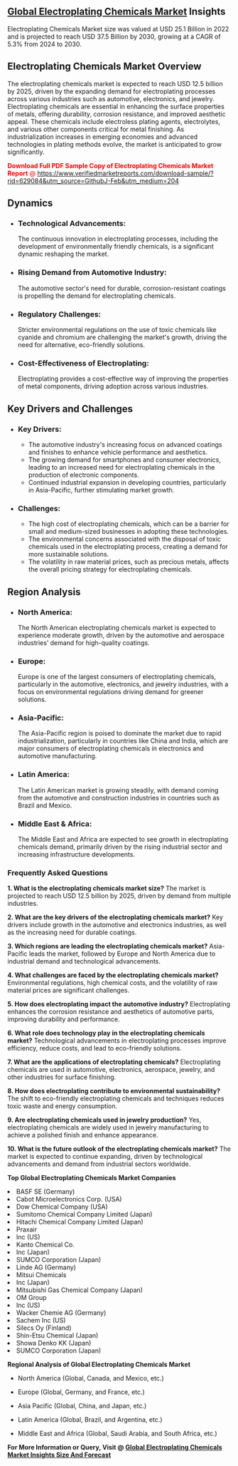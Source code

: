 <h2><a href="https://www.verifiedmarketreports.com/download-sample/?rid=629084&amp;utm_source=GithubJ&amp;utm_medium=204" target="_blank">Global Electroplating Chemicals Market</a> Insights</h2><p>Electroplating Chemicals Market size was valued at USD 25.1 Billion in 2022 and is projected to reach USD 37.5 Billion by 2030, growing at a CAGR of 5.3% from 2024 to 2030.</p><p> <h2>Electroplating Chemicals Market Overview</h2> <p>The electroplating chemicals market is expected to reach USD 12.5 billion by 2025, driven by the expanding demand for electroplating processes across various industries such as automotive, electronics, and jewelry. Electroplating chemicals are essential in enhancing the surface properties of metals, offering durability, corrosion resistance, and improved aesthetic appeal. These chemicals include electroless plating agents, electrolytes, and various other components critical for metal finishing. As industrialization increases in emerging economies and advanced technologies in plating methods evolve, the market is anticipated to grow significantly.</p> <p><p><span class=""><span style="color: #ff0000;"><strong>Download Full PDF Sample Copy of Electroplating Chemicals Market Report</strong> @ </span><a href="https://www.verifiedmarketreports.com/download-sample/?rid=629084&amp;utm_source=GithubJ-Feb&amp;utm_medium=204" target="_blank">https://www.verifiedmarketreports.com/download-sample/?rid=629084&amp;utm_source=GithubJ-Feb&amp;utm_medium=204</a></span></p></p> <h2>Dynamics</h2> <ul> <li><h3>Technological Advancements:</h3> The continuous innovation in electroplating processes, including the development of environmentally friendly chemicals, is a significant dynamic reshaping the market.</li> <li><h3>Rising Demand from Automotive Industry:</h3> The automotive sector's need for durable, corrosion-resistant coatings is propelling the demand for electroplating chemicals.</li> <li><h3>Regulatory Challenges:</h3> Stricter environmental regulations on the use of toxic chemicals like cyanide and chromium are challenging the market's growth, driving the need for alternative, eco-friendly solutions.</li> <li><h3>Cost-Effectiveness of Electroplating:</h3> Electroplating provides a cost-effective way of improving the properties of metal components, driving adoption across various industries.</li> </ul> <h2>Key Drivers and Challenges</h2> <ul> <li><h3>Key Drivers:</h3> <ul> <li>The automotive industry's increasing focus on advanced coatings and finishes to enhance vehicle performance and aesthetics.</li> <li>The growing demand for smartphones and consumer electronics, leading to an increased need for electroplating chemicals in the production of electronic components.</li> <li>Continued industrial expansion in developing countries, particularly in Asia-Pacific, further stimulating market growth.</li> </ul> </li> <li><h3>Challenges:</h3> <ul> <li>The high cost of electroplating chemicals, which can be a barrier for small and medium-sized businesses in adopting these technologies.</li> <li>The environmental concerns associated with the disposal of toxic chemicals used in the electroplating process, creating a demand for more sustainable solutions.</li> <li>The volatility in raw material prices, such as precious metals, affects the overall pricing strategy for electroplating chemicals.</li> </ul> </li> </ul> <h2>Region Analysis</h2> <ul> <li><h3>North America:</h3> The North American electroplating chemicals market is expected to experience moderate growth, driven by the automotive and aerospace industries’ demand for high-quality coatings.</li> <li><h3>Europe:</h3> Europe is one of the largest consumers of electroplating chemicals, particularly in the automotive, electronics, and jewelry industries, with a focus on environmental regulations driving demand for greener solutions.</li> <li><h3>Asia-Pacific:</h3> The Asia-Pacific region is poised to dominate the market due to rapid industrialization, particularly in countries like China and India, which are major consumers of electroplating chemicals in electronics and automotive manufacturing.</li> <li><h3>Latin America:</h3> The Latin American market is growing steadily, with demand coming from the automotive and construction industries in countries such as Brazil and Mexico.</li> <li><h3>Middle East & Africa:</h3> The Middle East and Africa are expected to see growth in electroplating chemicals demand, primarily driven by the rising industrial sector and increasing infrastructure developments.</li> </ul> <h3>Frequently Asked Questions</h3> <p><strong>1. What is the electroplating chemicals market size?</strong> The market is projected to reach USD 12.5 billion by 2025, driven by demand from multiple industries.</p> <p><strong>2. What are the key drivers of the electroplating chemicals market?</strong> Key drivers include growth in the automotive and electronics industries, as well as the increasing need for durable coatings.</p> <p><strong>3. Which regions are leading the electroplating chemicals market?</strong> Asia-Pacific leads the market, followed by Europe and North America due to industrial demand and technological advancements.</p> <p><strong>4. What challenges are faced by the electroplating chemicals market?</strong> Environmental regulations, high chemical costs, and the volatility of raw material prices are significant challenges.</p> <p><strong>5. How does electroplating impact the automotive industry?</strong> Electroplating enhances the corrosion resistance and aesthetics of automotive parts, improving durability and performance.</p> <p><strong>6. What role does technology play in the electroplating chemicals market?</strong> Technological advancements in electroplating processes improve efficiency, reduce costs, and lead to eco-friendly solutions.</p> <p><strong>7. What are the applications of electroplating chemicals?</strong> Electroplating chemicals are used in automotive, electronics, aerospace, jewelry, and other industries for surface finishing.</p> <p><strong>8. How does electroplating contribute to environmental sustainability?</strong> The shift to eco-friendly electroplating chemicals and techniques reduces toxic waste and energy consumption.</p> <p><strong>9. Are electroplating chemicals used in jewelry production?</strong> Yes, electroplating chemicals are widely used in jewelry manufacturing to achieve a polished finish and enhance appearance.</p> <p><strong>10. What is the future outlook of the electroplating chemicals market?</strong> The market is expected to continue expanding, driven by technological advancements and demand from industrial sectors worldwide.</p> </p><p><strong>Top Global Electroplating Chemicals Market Companies</strong></p><div data-test-id=""><p><li>BASF SE (Germany)</li><li> Cabot Microelectronics Corp. (USA)</li><li> Dow Chemical Company (USA)</li><li> Sumitomo Chemical Company Limited (Japan)</li><li> Hitachi Chemical Company Limited (Japan)</li><li> Praxair</li><li> Inc (US)</li><li> Kanto Chemical Co.</li><li> Inc (Japan)</li><li> SUMCO Corporation (Japan)</li><li> Linde AG (Germany)</li><li> Mitsui Chemicals</li><li> Inc (Japan)</li><li> Mitsubishi Gas Chemical Company (Japan)</li><li> OM Group</li><li> Inc (US)</li><li> Wacker Chemie AG (Germany)</li><li> Sachem Inc (US)</li><li> Silecs Oy (Finland)</li><li> Shin-Etsu Chemical (Japan)</li><li> Showa Denko KK (Japan)</li><li> SUMCO Corporation (Japan)</li></p><div><strong>Regional Analysis of&nbsp;Global Electroplating Chemicals Market</strong></div><ul><li dir="ltr"><p dir="ltr">North America&nbsp;(Global, Canada, and Mexico, etc.)</p></li><li dir="ltr"><p dir="ltr">Europe (Global, Germany, and France, etc.)</p></li><li dir="ltr"><p dir="ltr">Asia Pacific&nbsp;(Global, China, and Japan, etc.)</p></li><li dir="ltr"><p dir="ltr">Latin America&nbsp;(Global, Brazil, and Argentina, etc.)</p></li><li dir="ltr">Middle East and Africa&nbsp;(Global, Saudi Arabia, and South Africa, etc.)</li></ul><p><strong>For More Information or Query, Visit @&nbsp;</strong><strong><a href="https://www.verifiedmarketreports.com/product/electroplating-chemicals-market/?utm_source=GithubJ&amp;utm_medium=204" target="_blank">Global Electroplating Chemicals Market Insights Size And Forecast</a></strong></p></div>
